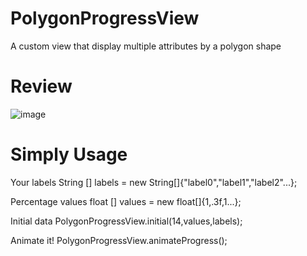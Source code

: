 # PolygonProgressView
A custom view that display multiple attributes by a polygon shape

# Review
![image](https://github.com/TacticalTwerking/PolygonProgressView/blob/master/art/device-2016-06-27-145918.png)

# Simply Usage

Your labels
    String [] labels = new String[]{"label0","label1","label2"...};
    
Percentage values
    float [] values = new float[]{1,.3f,1...};
    
Initial data
    PolygonProgressView.initial(14,values,labels);
    
Animate it!
    PolygonProgressView.animateProgress();
